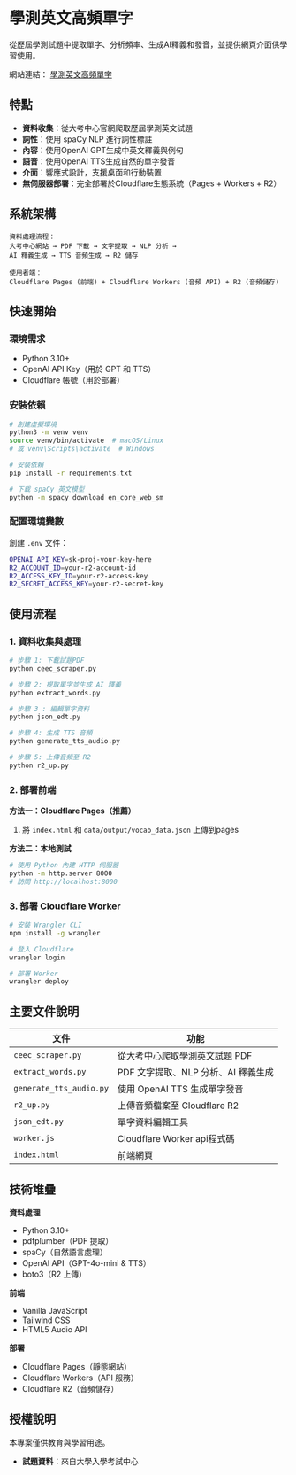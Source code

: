 # 學測英文高頻單字

從歷屆學測試題中提取單字、分析頻率、生成AI釋義和發音，並提供網頁介面供學習使用。

網站連結： [學測英文高頻單字](https://vocab.vicvic88.net)

## 特點

- **資料收集**：從大考中心官網爬取歷屆學測英文試題
- **詞性**：使用 spaCy NLP 進行詞性標註
- **內容**：使用OpenAI GPT生成中英文釋義與例句
- **語音**：使用OpenAI TTS生成自然的單字發音
- **介面**：響應式設計，支援桌面和行動裝置
- **無伺服器部署**：完全部署於Cloudflare生態系統（Pages + Workers + R2）

## 系統架構

```
資料處理流程：
大考中心網站 → PDF 下載 → 文字提取 → NLP 分析 → 
AI 釋義生成 → TTS 音頻生成 → R2 儲存

使用者端：
Cloudflare Pages (前端) + Cloudflare Workers (音頻 API) + R2 (音頻儲存)
```

## 快速開始

### 環境需求

- Python 3.10+
- OpenAI API Key（用於 GPT 和 TTS）
- Cloudflare 帳號（用於部署）

### 安裝依賴

```bash
# 創建虛擬環境
python3 -m venv venv
source venv/bin/activate  # macOS/Linux
# 或 venv\Scripts\activate  # Windows

# 安裝依賴
pip install -r requirements.txt

# 下載 spaCy 英文模型
python -m spacy download en_core_web_sm
```

### 配置環境變數

創建 `.env` 文件：

```bash
OPENAI_API_KEY=sk-proj-your-key-here
R2_ACCOUNT_ID=your-r2-account-id
R2_ACCESS_KEY_ID=your-r2-access-key
R2_SECRET_ACCESS_KEY=your-r2-secret-key
```

## 使用流程

### 1. 資料收集與處理

```bash
# 步驟 1: 下載試題PDF
python ceec_scraper.py

# 步驟 2: 提取單字並生成 AI 釋義
python extract_words.py

# 步驟 3 : 編輯單字資料
python json_edt.py

# 步驟 4: 生成 TTS 音頻
python generate_tts_audio.py

# 步驟 5: 上傳音頻至 R2
python r2_up.py
```

### 2. 部署前端

**方法一：Cloudflare Pages（推薦）**

1. 將 `index.html` 和 `data/output/vocab_data.json` 上傳到pages

**方法二：本地測試**

```bash
# 使用 Python 內建 HTTP 伺服器
python -m http.server 8000
# 訪問 http://localhost:8000
```

### 3. 部署 Cloudflare Worker

```bash
# 安裝 Wrangler CLI
npm install -g wrangler

# 登入 Cloudflare
wrangler login

# 部署 Worker
wrangler deploy
```

## 主要文件說明

| 文件 | 功能 |
|------|------|
| `ceec_scraper.py` | 從大考中心爬取學測英文試題 PDF |
| `extract_words.py` | PDF 文字提取、NLP 分析、AI 釋義生成 |
| `generate_tts_audio.py` | 使用 OpenAI TTS 生成單字發音 |
| `r2_up.py` | 上傳音頻檔案至 Cloudflare R2 |
| `json_edt.py` | 單字資料編輯工具 |
| `worker.js` | Cloudflare Worker api程式碼 |
| `index.html` | 前端網頁 |

## 技術堆疊

**資料處理**
- Python 3.10+
- pdfplumber（PDF 提取）
- spaCy（自然語言處理）
- OpenAI API（GPT-4o-mini & TTS）
- boto3（R2 上傳）

**前端**
- Vanilla JavaScript
- Tailwind CSS
- HTML5 Audio API

**部署**
- Cloudflare Pages（靜態網站）
- Cloudflare Workers（API 服務）
- Cloudflare R2（音頻儲存）

## 授權說明

本專案僅供教育與學習用途。

- **試題資料**：來自大學入學考試中心

